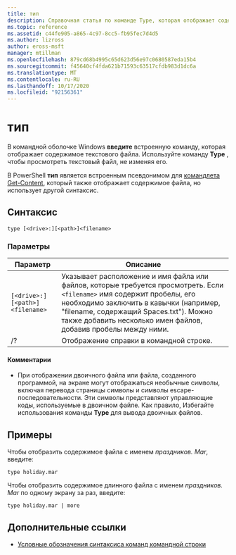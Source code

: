 ```yaml
---
title: тип
description: Справочная статья по команде Type, которая отображает содержимое текстового файла.
ms.topic: reference
ms.assetid: c44fe905-a865-4c97-8cc5-fb95fec7d4d5
ms.author: lizross
author: eross-msft
manager: mtillman
ms.openlocfilehash: 879cd68b4995c65d623d56e97c0680587eda15b4
ms.sourcegitcommit: f45640cf4fda621b71593c63517cfdb983d1dc6a
ms.translationtype: MT
ms.contentlocale: ru-RU
ms.lasthandoff: 10/17/2020
ms.locfileid: "92156361"
---
```

# <a name="type"></a>тип

В командной оболочке Windows **введите** встроенную команду, которая отображает содержимое текстового файла. Используйте команду **Type** , чтобы просмотреть текстовый файл, не изменяя его.

В PowerShell **тип** является встроенным псевдонимом для [командлета Get-Content](/powershell/module/microsoft.powershell.management/get-content), который также отображает содержимое файла, но использует другой синтаксис.

## <a name="syntax"></a>Синтаксис

```
type [<drive>:][<path>]<filename>
```

### <a name="parameters"></a>Параметры

| Параметр | Описание |
|--|--|
| `[<drive>:][<path>]<filename>` | Указывает расположение и имя файла или файлов, которые требуется просмотреть. Если `<filename>` имя содержит пробелы, его необходимо заключить в кавычки (например, "filename, содержащий Spaces.txt"). Можно также добавить несколько имен файлов, добавив пробелы между ними. |
| /? | Отображение справки в командной строке. |

#### <a name="remarks"></a>Комментарии

- При отображении двоичного файла или файла, созданного программой, на экране могут отображаться необычные символы, включая перевода страницы символы и символы escape-последовательности. Эти символы представляют управляющие коды, используемые в двоичном файле. Как правило, Избегайте использования команды **Type** для вывода двоичных файлов.

## <a name="examples"></a>Примеры

Чтобы отобразить содержимое файла с именем *праздников. Mar*, введите:

```
type holiday.mar
```

Чтобы отобразить содержимое длинного файла с именем *праздников. Mar* по одному экрану за раз, введите:

```
type holiday.mar | more
```

## <a name="additional-references"></a>Дополнительные ссылки

- [Условные обозначения синтаксиса команд командной строки](command-line-syntax-key.md)
